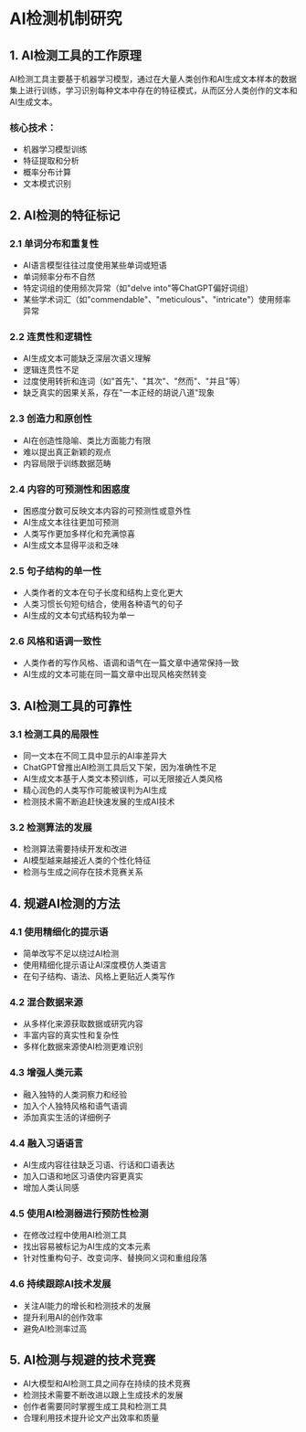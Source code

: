 # AI检测机制研究

## 1. AI检测工具的工作原理

AI检测工具主要基于机器学习模型，通过在大量人类创作和AI生成文本样本的数据集上进行训练，学习识别每种文本中存在的特征模式，从而区分人类创作的文本和AI生成文本。

### 核心技术：
- 机器学习模型训练
- 特征提取和分析
- 概率分布计算
- 文本模式识别

## 2. AI检测的特征标记

### 2.1 单词分布和重复性
- AI语言模型往往过度使用某些单词或短语
- 单词频率分布不自然
- 特定词组的使用频次异常（如"delve into"等ChatGPT偏好词组）
- 某些学术词汇（如"commendable"、"meticulous"、"intricate"）使用频率异常

### 2.2 连贯性和逻辑性
- AI生成文本可能缺乏深层次语义理解
- 逻辑连贯性不足
- 过度使用转折和连词（如"首先"、"其次"、"然而"、"并且"等）
- 缺乏真实的因果关系，存在"一本正经的胡说八道"现象

### 2.3 创造力和原创性
- AI在创造性隐喻、类比方面能力有限
- 难以提出真正新颖的观点
- 内容局限于训练数据范畴

### 2.4 内容的可预测性和困惑度
- 困惑度分数可反映文本内容的可预测性或意外性
- AI生成文本往往更加可预测
- 人类写作更加多样化和充满惊喜
- AI生成文本显得平淡和乏味

### 2.5 句子结构的单一性
- 人类作者的文本在句子长度和结构上变化更大
- 人类习惯长句短句结合，使用各种语气的句子
- AI生成的文本句式结构较为单一

### 2.6 风格和语调一致性
- 人类作者的写作风格、语调和语气在一篇文章中通常保持一致
- AI生成的文本可能在同一篇文章中出现风格突然转变

## 3. AI检测工具的可靠性

### 3.1 检测工具的局限性
- 同一文本在不同工具中显示的AI率差异大
- ChatGPT曾推出AI检测工具后又下架，因为准确性不足
- AI生成文本基于人类文本预训练，可以无限接近人类风格
- 精心润色的人类写作可能被误判为AI生成
- 检测技术需不断追赶快速发展的生成AI技术

### 3.2 检测算法的发展
- 检测算法需要持续开发和改进
- AI模型越来越接近人类的个性化特征
- 检测与生成之间存在技术竞赛关系

## 4. 规避AI检测的方法

### 4.1 使用精细化的提示语
- 简单改写不足以绕过AI检测
- 使用精细化提示语让AI深度模仿人类语言
- 在句子结构、语法、风格上更贴近人类写作

### 4.2 混合数据来源
- 从多样化来源获取数据或研究内容
- 丰富内容的真实性和复杂性
- 多样化数据来源使AI检测更难识别

### 4.3 增强人类元素
- 融入独特的人类洞察力和经验
- 加入个人独特风格和语气语调
- 添加真实生活的详细例子

### 4.4 融入习语语言
- AI生成内容往往缺乏习语、行话和口语表达
- 加入口语和地区习语使内容更真实
- 增加人类认同感

### 4.5 使用AI检测器进行预防性检测
- 在修改过程中使用AI检测工具
- 找出容易被标记为AI生成的文本元素
- 针对性重构句子、改变词序、替换同义词和重组段落

### 4.6 持续跟踪AI技术发展
- 关注AI能力的增长和检测技术的发展
- 提升利用AI的创作效率
- 避免AI检测率过高

## 5. AI检测与规避的技术竞赛

- AI大模型和AI检测工具之间存在持续的技术竞赛
- 检测技术需要不断改进以跟上生成技术的发展
- 创作者需要同时掌握生成工具和检测工具
- 合理利用技术提升论文产出效率和质量
